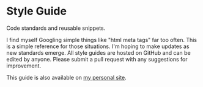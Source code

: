 # Style Guide

Code standards and reusable snippets.

I find myself Googling simple things like "html meta tags" far too often. This is a simple reference for those situations. I'm hoping to make updates as new standards emerge. All style guides are hosted on GitHub and can be edited by anyone. Please submit a pull request with any suggestions for improvement.

This guide is also available on [my personal site](http://coryetzkorn.com/library).